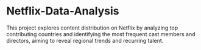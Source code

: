 # Netflix-Data-Analysis
This project explores content distribution on Netflix by analyzing top contributing countries and identifying the most frequent cast members and directors, aiming to reveal regional trends and recurring talent.
